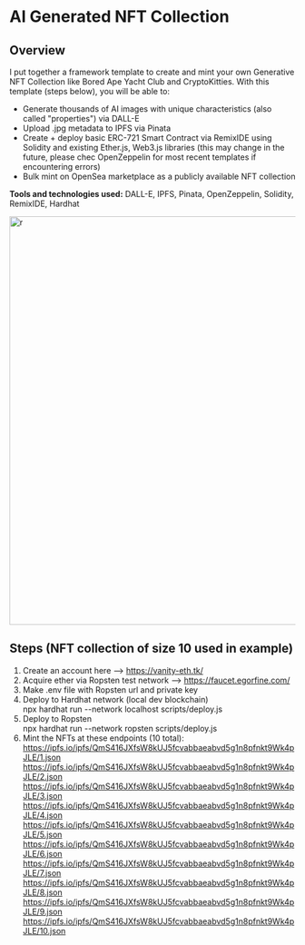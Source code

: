 # AI Generated NFT Collection

## Overview

I put together a framework template to create and mint your own Generative NFT Collection like Bored Ape Yacht Club and CryptoKitties. With this template (steps below), you will be able to:

- Generate thousands of AI images with unique characteristics (also called "properties")  via DALL-E
- Upload .jpg metadata to IPFS via Pinata
- Create + deploy basic ERC-721 Smart Contract via RemixIDE using Solidity and existing Ether.js, Web3.js libraries (this may change in the future, please chec OpenZeppelin for most recent templates if encountering errors)
- Bulk mint on OpenSea marketplace as a publicly available NFT collection

<strong>Tools and technologies used:</strong> DALL-E, IPFS, Pinata, OpenZeppelin, Solidity, RemixIDE, Hardhat

<img width="720" alt="r" src="https://user-images.githubusercontent.com/63992417/210648234-5408dc64-6bdf-47fd-9496-73079ed1aa9b.png">


## Steps (NFT collection of size 10 used in example)
1. Create an account here --> https://vanity-eth.tk/
2. Acquire ether via Ropsten test network --> https://faucet.egorfine.com/
3. Make .env file with Ropsten url and private key
4. Deploy to Hardhat network (local dev blockchain) <br />
   npx hardhat run --network localhost scripts/deploy.js
5. Deploy to Ropsten <br />
   npx hardhat run --network ropsten scripts/deploy.js
6. Mint the NFTs at these endpoints (10 total): <br />
    https://ipfs.io/ipfs/QmS416JXfsW8kUJ5fcvabbaeabvd5g1n8pfnkt9Wk4pJLE/1.json
    https://ipfs.io/ipfs/QmS416JXfsW8kUJ5fcvabbaeabvd5g1n8pfnkt9Wk4pJLE/2.json
    https://ipfs.io/ipfs/QmS416JXfsW8kUJ5fcvabbaeabvd5g1n8pfnkt9Wk4pJLE/3.json
    https://ipfs.io/ipfs/QmS416JXfsW8kUJ5fcvabbaeabvd5g1n8pfnkt9Wk4pJLE/4.json
    https://ipfs.io/ipfs/QmS416JXfsW8kUJ5fcvabbaeabvd5g1n8pfnkt9Wk4pJLE/5.json
    https://ipfs.io/ipfs/QmS416JXfsW8kUJ5fcvabbaeabvd5g1n8pfnkt9Wk4pJLE/6.json
    https://ipfs.io/ipfs/QmS416JXfsW8kUJ5fcvabbaeabvd5g1n8pfnkt9Wk4pJLE/7.json
    https://ipfs.io/ipfs/QmS416JXfsW8kUJ5fcvabbaeabvd5g1n8pfnkt9Wk4pJLE/8.json
    https://ipfs.io/ipfs/QmS416JXfsW8kUJ5fcvabbaeabvd5g1n8pfnkt9Wk4pJLE/9.json
    https://ipfs.io/ipfs/QmS416JXfsW8kUJ5fcvabbaeabvd5g1n8pfnkt9Wk4pJLE/10.json
